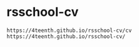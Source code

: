 # rsschool-cv

    https://4teenth.github.io/rsschool-cv/cv
    https://4teenth.github.io/rsschool-cv/
